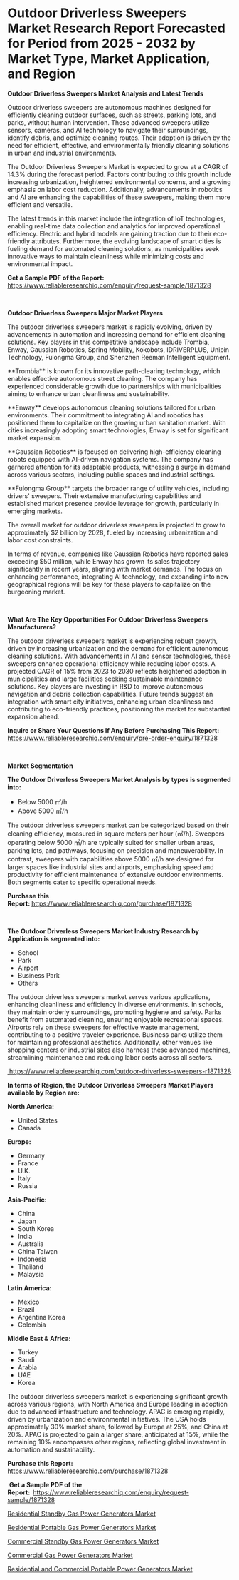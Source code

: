 <p><h1>Outdoor Driverless Sweepers Market Research Report Forecasted for Period from 2025 -  2032 by Market Type, Market Application, and Region</h1></p><p><strong>Outdoor Driverless Sweepers Market Analysis and Latest Trends</strong></p>
<p><p>Outdoor driverless sweepers are autonomous machines designed for efficiently cleaning outdoor surfaces, such as streets, parking lots, and parks, without human intervention. These advanced sweepers utilize sensors, cameras, and AI technology to navigate their surroundings, identify debris, and optimize cleaning routes. Their adoption is driven by the need for efficient, effective, and environmentally friendly cleaning solutions in urban and industrial environments.</p><p>The Outdoor Driverless Sweepers Market is expected to grow at a CAGR of 14.3% during the forecast period. Factors contributing to this growth include increasing urbanization, heightened environmental concerns, and a growing emphasis on labor cost reduction. Additionally, advancements in robotics and AI are enhancing the capabilities of these sweepers, making them more efficient and versatile.</p><p>The latest trends in this market include the integration of IoT technologies, enabling real-time data collection and analytics for improved operational efficiency. Electric and hybrid models are gaining traction due to their eco-friendly attributes. Furthermore, the evolving landscape of smart cities is fueling demand for automated cleaning solutions, as municipalities seek innovative ways to maintain cleanliness while minimizing costs and environmental impact.</p></p>
<p><strong>Get a Sample PDF of the Report:&nbsp;</strong> <a href="https://www.reliableresearchiq.com/enquiry/request-sample/1871328?utm_campaign=973&utm_medium=2&utm_source=Github&utm_content=ia&utm_term=28022025&utm_id=outdoor-driverless-sweepers">https://www.reliableresearchiq.com/enquiry/request-sample/1871328</a></p>
<p>&nbsp;</p>
<p><strong>Outdoor Driverless Sweepers Major Market Players</strong></p>
<p><p>The outdoor driverless sweepers market is rapidly evolving, driven by advancements in automation and increasing demand for efficient cleaning solutions. Key players in this competitive landscape include Trombia, Enway, Gaussian Robotics, Spring Mobility, Kokobots, IDRIVERPLUS, Unipin Technology, Fulongma Group, and Shenzhen Reeman Intelligent Equipment.</p><p>**Trombia** is known for its innovative path-clearing technology, which enables effective autonomous street cleaning. The company has experienced considerable growth due to partnerships with municipalities aiming to enhance urban cleanliness and sustainability.</p><p>**Enway** develops autonomous cleaning solutions tailored for urban environments. Their commitment to integrating AI and robotics has positioned them to capitalize on the growing urban sanitation market. With cities increasingly adopting smart technologies, Enway is set for significant market expansion.</p><p>**Gaussian Robotics** is focused on delivering high-efficiency cleaning robots equipped with AI-driven navigation systems. The company has garnered attention for its adaptable products, witnessing a surge in demand across various sectors, including public spaces and industrial settings.</p><p>**Fulongma Group** targets the broader range of utility vehicles, including drivers' sweepers. Their extensive manufacturing capabilities and established market presence provide leverage for growth, particularly in emerging markets.</p><p>The overall market for outdoor driverless sweepers is projected to grow to approximately $2 billion by 2028, fueled by increasing urbanization and labor cost constraints. </p><p>In terms of revenue, companies like Gaussian Robotics have reported sales exceeding $50 million, while Enway has grown its sales trajectory significantly in recent years, aligning with market demands. The focus on enhancing performance, integrating AI technology, and expanding into new geographical regions will be key for these players to capitalize on the burgeoning market.</p></p>
<p>&nbsp;</p>
<p><strong>What Are The Key Opportunities For Outdoor Driverless Sweepers Manufacturers?</strong></p>
<p><p>The outdoor driverless sweepers market is experiencing robust growth, driven by increasing urbanization and the demand for efficient autonomous cleaning solutions. With advancements in AI and sensor technologies, these sweepers enhance operational efficiency while reducing labor costs. A projected CAGR of 15% from 2023 to 2030 reflects heightened adoption in municipalities and large facilities seeking sustainable maintenance solutions. Key players are investing in R&D to improve autonomous navigation and debris collection capabilities. Future trends suggest an integration with smart city initiatives, enhancing urban cleanliness and contributing to eco-friendly practices, positioning the market for substantial expansion ahead.</p></p>
<p><strong>Inquire or Share Your Questions If Any Before Purchasing This Report:</strong> <a href="https://www.reliableresearchiq.com/enquiry/pre-order-enquiry/1871328?utm_campaign=973&utm_medium=2&utm_source=Github&utm_content=ia&utm_term=28022025&utm_id=outdoor-driverless-sweepers">https://www.reliableresearchiq.com/enquiry/pre-order-enquiry/1871328</a></p>
<p>&nbsp;</p>
<p><strong>Market Segmentation</strong></p>
<p><strong>The Outdoor Driverless Sweepers Market Analysis by types is segmented into:</strong></p>
<p><ul><li>Below 5000 ㎡/h</li><li>Above 5000 ㎡/h</li></ul></p>
<p><p>The outdoor driverless sweepers market can be categorized based on their cleaning efficiency, measured in square meters per hour (㎡/h). Sweepers operating below 5000 ㎡/h are typically suited for smaller urban areas, parking lots, and pathways, focusing on precision and maneuverability. In contrast, sweepers with capabilities above 5000 ㎡/h are designed for larger spaces like industrial sites and airports, emphasizing speed and productivity for efficient maintenance of extensive outdoor environments. Both segments cater to specific operational needs.</p></p>
<p><strong>Purchase this Report:&nbsp;</strong><a href="https://www.reliableresearchiq.com/purchase/1871328?utm_campaign=973&utm_medium=2&utm_source=Github&utm_content=ia&utm_term=28022025&utm_id=outdoor-driverless-sweepers">https://www.reliableresearchiq.com/purchase/1871328</a></p>
<p>&nbsp;</p>
<p><strong>The Outdoor Driverless Sweepers Market Industry Research by Application is segmented into:</strong></p>
<p><ul><li>School</li><li>Park</li><li>Airport</li><li>Business Park</li><li>Others</li></ul></p>
<p><p>The outdoor driverless sweepers market serves various applications, enhancing cleanliness and efficiency in diverse environments. In schools, they maintain orderly surroundings, promoting hygiene and safety. Parks benefit from automated cleaning, ensuring enjoyable recreational spaces. Airports rely on these sweepers for effective waste management, contributing to a positive traveler experience. Business parks utilize them for maintaining professional aesthetics. Additionally, other venues like shopping centers or industrial sites also harness these advanced machines, streamlining maintenance and reducing labor costs across all sectors.</p></p>
<p><a href="https://www.reliableresearchiq.com/outdoor-driverless-sweepers-r1871328?utm_campaign=973&utm_medium=2&utm_source=Github&utm_content=ia&utm_term=28022025&utm_id=outdoor-driverless-sweepers">&nbsp;https://www.reliableresearchiq.com/outdoor-driverless-sweepers-r1871328</a></p>
<p><strong>In terms of Region, the Outdoor Driverless Sweepers Market Players available by Region are:</strong></p>
<p>
    <p> <strong> North America: </strong>
        <ul>
            <li>United States</li>
            <li>Canada</li>
        </ul>
        </p> 
    <p> <strong> Europe: </strong>
        <ul>
            <li>Germany</li>
            <li>France</li>
            <li>U.K.</li>
            <li>Italy</li>
            <li>Russia</li>
        </ul>
        </p> 
    <p> <strong> Asia-Pacific: </strong>
        <ul>
            <li>China</li>
            <li>Japan</li>
            <li>South Korea</li>
            <li>India</li>
            <li>Australia</li>
            <li>China Taiwan</li>
            <li>Indonesia</li>
            <li>Thailand</li>
            <li>Malaysia</li>
        </ul>
        </p> 
    <p> <strong> Latin America: </strong>
        <ul>
            <li>Mexico</li>
            <li>Brazil</li>
            <li>Argentina Korea</li>
            <li>Colombia</li>
        </ul>
        </p> 
    <p> <strong> Middle East & Africa: </strong>
        <ul>
            <li>Turkey</li>
            <li>Saudi</li>
            <li>Arabia</li>
            <li>UAE</li>
            <li>Korea</li>
        </ul>
    </p>
    </p>
<p><p>The outdoor driverless sweepers market is experiencing significant growth across various regions, with North America and Europe leading in adoption due to advanced infrastructure and technology. APAC is emerging rapidly, driven by urbanization and environmental initiatives. The USA holds approximately 30% market share, followed by Europe at 25%, and China at 20%. APAC is projected to gain a larger share, anticipated at 15%, while the remaining 10% encompasses other regions, reflecting global investment in automation and sustainability.</p></p>
<p><strong>Purchase this Report: </strong><a href="https://www.reliableresearchiq.com/purchase/1871328?utm_campaign=973&utm_medium=2&utm_source=Github&utm_content=ia&utm_term=28022025&utm_id=outdoor-driverless-sweepers">https://www.reliableresearchiq.com/purchase/1871328</a></p>
<p>&nbsp;<strong>Get a Sample PDF of the Report:&nbsp;&nbsp;</strong><a href="https://www.reliableresearchiq.com/enquiry/request-sample/1871328?utm_campaign=973&utm_medium=2&utm_source=Github&utm_content=ia&utm_term=28022025&utm_id=outdoor-driverless-sweepers">https://www.reliableresearchiq.com/enquiry/request-sample/1871328</a></p>
<p><strong></strong></p>
<p><p><a href="https://github.com/MariaWashington76/Market-Research-Report-List-1/blob/main/residential-standby-gas-power-generators-market.md?utm_campaign=973&utm_medium=2&utm_source=Github&utm_content=ia&utm_term=28022025&utm_id=outdoor-driverless-sweepers">Residential Standby Gas Power Generators Market</a></p><p><a href="https://github.com/suleimannichelle7/Market-Research-Report-List-1/blob/main/residential-portable-gas-power-generators-market.md?utm_campaign=973&utm_medium=2&utm_source=Github&utm_content=ia&utm_term=28022025&utm_id=outdoor-driverless-sweepers">Residential Portable Gas Power Generators Market</a></p><p><a href="https://github.com/MarciaRunte/Market-Research-Report-List-1/blob/main/commercial-standby-gas-power-generators-market.md?utm_campaign=973&utm_medium=2&utm_source=Github&utm_content=ia&utm_term=28022025&utm_id=outdoor-driverless-sweepers">Commercial Standby Gas Power Generators Market</a></p><p><a href="https://github.com/Chiragrp22/Market-Research-Report-List-7/blob/main/commercial-gas-power-generators-market.md?utm_campaign=973&utm_medium=2&utm_source=Github&utm_content=ia&utm_term=28022025&utm_id=outdoor-driverless-sweepers">Commercial Gas Power Generators Market</a></p><p><a href="https://github.com/rosamariarocque98/Market-Research-Report-List-1/blob/main/residential-and-commercial-portable-power-generators-market.md?utm_campaign=973&utm_medium=2&utm_source=Github&utm_content=ia&utm_term=28022025&utm_id=outdoor-driverless-sweepers">Residential and Commercial Portable Power Generators Market</a></p></p>